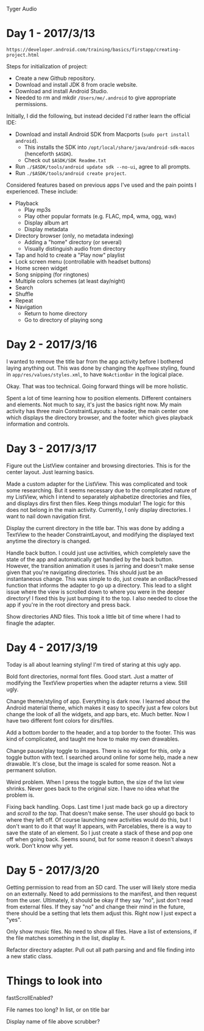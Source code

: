 Tyger Audio

# Day 1 - 2017/3/13

`https://developer.android.com/training/basics/firstapp/creating-project.html`

Steps for initialization of project:

- Create a new Github repository.
- Download and install JDK 8 from oracle website.
- Download and install Android Studio.
- Needed to rm and mkdir `/Users/me/.android` to give appropriate permissions.

Initially, I did the following, but instead decided I'd rather learn the official IDE:

- Download and install Android SDK from Macports (`sudo port install android`).
    - This installs the SDK into `/opt/local/share/java/android-sdk-macos` (henceforth `$ASDK`).
    - Check out `$ASDK/SDK Readme.txt`
- Run `./$ASDK/tools/android update sdk --no-ui`, agree to all prompts.
- Run `./$ASDK/tools/android create project`.






Considered features based on previous apps I've used and the pain points I experienced. These include:

- Playback
    - Play mp3s
    - Play other popular formats (e.g. FLAC, mp4, wma, ogg, wav)
    - Display album art
    - Display metadata
- Directory browser (only, no metadata indexing)
    - Adding a "home" directory (or several)
    - Visually distinguish audio from directory
- Tap and hold to create a "Play now" playlist
- Lock screen menu (controllable with headset buttons)
- Home screen widget
- Song snipping (for ringtones)
- Multiple colors schemes (at least day/night)
- Search
- Shuffle
- Repeat
- Navigation
    - Return to home directory
    - Go to directory of playing song


# Day 2 - 2017/3/16
I wanted to remove the title bar from the app activity before I bothered laying anything out. This was done by changing the `AppTheme` styling, found in `app/res/values/styles.xml`, to have `NoActionBar` in the logical place.

Okay. That was too technical. Going forward things will be more holistic.

Spent a lot of time learning how to position elements. Different containers and elements. Not much to say, it's just the basics right now. My main activity has three main ConstraintLayouts: a header, the main center one which displays the directory browser, and the footer which gives playback information and controls.

# Day 3 - 2017/3/17
Figure out the ListView container and browsing directories. This is for the center layout. Just learning basics.

Made a custom adapter for the ListView. This was complicated and took some researching. But it seems necessary due to the complicated nature of my ListView, which I intend to separately alphabetize directories and files, and displays dirs first then files. Keep things modular! The logic for this does not belong in the main activity. Currently, I only display directories. I want to nail down navigation first.

Display the current directory in the title bar. This was done by adding a TextView to the header ConstraintLayout, and modifying the displayed text anytime the directory is changed.

Handle back button. I could just use activities, which completely save the state of the app and automatically get handled by the back button. However, the transition animation it uses is jarring and doesn't make sense given that you're navigating directories. This should just be an instantaneous change. This was simple to do, just create an onBackPressed function that informs the adapter to go up a directory. This lead to a slight issue where the view is scrolled down to where you were in the deeper directory! I fixed this by just bumping it to the top. I also needed to close the app if you're in the root directory and press back.

Show directories AND files. This took a little bit of time where I had to finagle the adapter.

# Day 4 - 2017/3/19
Today is all about learning styling! I'm tired of staring at this ugly app.

Bold font directories, normal font files. Good start. Just a matter of modifying the TextView properties when the adapter returns a view. Still ugly.

Change theme/styling of app. Everything is dark now. I learned about the Android material theme, which makes it easy to specify just a few colors but change the look of all the widgets, and app bars, etc. Much better. Now I have two different font colors for dirs/files.

Add a bottom border to the header, and a top border to the footer. This was kind of complicated, and taught me how to make my own drawables.

Change pause/play toggle to images. There is no widget for this, only a toggle button with text. I searched around online for some help, made a new drawable. It's close, but the image is scaled for some reason. Not a permanent solution.

Weird problem. When I press the toggle button, the size of the list view shrinks. Never goes back to the original size. I have no idea what the problem is.

Fixing back handling. Oops. Last time I just made back go up a directory and *scroll to the top*. That doesn't make sense. The user should go back to where they left off. Of course launching new activities would do this, but I don't want to do it that way! It appears, with Parcelables, there is a way to save the state of an element. So I just create a stack of these and pop one off when going back. Seems sound, but for some reason it doesn't always work. Don't know why yet.

# Day 5 - 2017/3/20
Getting permission to read from an SD card. The user will likely store media on an externally. Need to add permissions to the manifest, and then request from the user. Ultimately, it should be okay if they say "no", just don't read from external files. If they say "no" and change their mind in the future, there should be a setting that lets them adjust this. Right now I just expect a "yes".

Only show music files. No need to show all files. Have a list of extensions, if the file matches something in the list, display it.

Refactor directory adapter. Pull out all path parsing and and file finding into a new static class.


# Things to look into
fastScrollEnabled?

File names too long? In list, or on title bar

Display name of file above scrubber?
